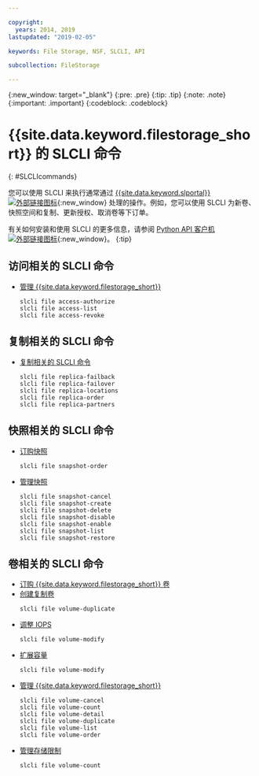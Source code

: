 ```yaml
---

copyright:
  years: 2014, 2019
lastupdated: "2019-02-05"

keywords: File Storage, NSF, SLCLI, API

subcollection: FileStorage

---
```

{:new_window: target="_blank"}
{:pre: .pre}
{:tip: .tip}
{:note: .note}
{:important: .important}
{:codeblock: .codeblock}

# {{site.data.keyword.filestorage_short}} 的 SLCLI 命令
{: #SLCLIcommands}

您可以使用 SLCLI 来执行通常通过 [{{site.data.keyword.slportal}} ![外部链接图标](../../icons/launch-glyph.svg "外部链接图标")](https://control.softlayer.com/){:new_window} 处理的操作。例如，您可以使用 SLCLI 为新卷、快照空间和复制、更新授权、取消卷等下订单。

有关如何安装和使用 SLCLI 的更多信息，请参阅 [Python API 客户机 ![外部链接图标](../../icons/launch-glyph.svg "外部链接图标")](https://softlayer-python.readthedocs.io/en/latest/cli.html){:new_window}。
{:tip}

## 访问相关的 SLCLI 命令
* [管理 {{site.data.keyword.filestorage_short}}](/docs/infrastructure/FileStorage?topic=FileStorage-managingstorage)  
  ```
  slcli file access-authorize
  slcli file access-list
  slcli file access-revoke
  ```

## 复制相关的 SLCLI 命令

* [复制相关的 SLCLI 命令](/docs/infrastructure/FileStorage?topic=FileStorage-replication#clicommands)
  ```
  slcli file replica-failback
  slcli file replica-failover
  slcli file replica-locations
  slcli file replica-order
  slcli file replica-partners
  ```

## 快照相关的 SLCLI 命令

* [订购快照](/docs/infrastructure/FileStorage?topic=FileStorage-ordering-snapshots)
  ```
  slcli file snapshot-order
  ```

* [管理快照](/docs/infrastructure/FileStorage?topic=FileStorage-managingSnapshots)
  ```
  slcli file snapshot-cancel
  slcli file snapshot-create
  slcli file snapshot-delete
  slcli file snapshot-disable
  slcli file snapshot-enable
  slcli file snapshot-list
  slcli file snapshot-restore
  ```

## 卷相关的 SLCLI 命令

* [订购 {{site.data.keyword.filestorage_short}} 卷](/docs/infrastructure/FileStorage?topic=FileStorage-orderingSLCLI)
* [创建复制卷](/docs/infrastructure/FileStorage?topic=FileStorage-duplicatevolume)
  ```
  slcli file volume-duplicate
  ```
* [调整 IOPS](/docs/infrastructure/FileStorage?topic=FileStorage-adjustingIOPS#adjustingsteps)
  ```
  slcli file volume-modify
  ```
* [扩展容量](/docs/infrastructure/FileStorage?topic=FileStorage-expandCapacity#resizingsteps)
  ```
  slcli file volume-modify
  ```
* [管理 {{site.data.keyword.filestorage_short}}](/docs/infrastructure/FileStorage?topic=FileStorage-managingstorage)
  ```
  slcli file volume-cancel
  slcli file volume-count
  slcli file volume-detail
  slcli file volume-duplicate
  slcli file volume-list
  slcli file volume-order
  ```
* [管理存储限制](/docs/infrastructure/FileStorage?topic=FileStorage-managinglimits)
  ```
  slcli file volume-count
  ```
